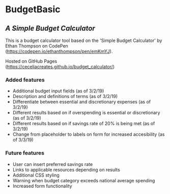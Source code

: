 # BudgetBasic
## *A Simple Budget Calculator*

This is a budget calculator tool based on the 'Simple Budget Calculator' by Ethan Thompson on CodePen (https://codepen.io/ethanthompson/pen/emKmYJ).

Hosted on GitHub Pages (https://ceceliacreates.github.io/budget_calculator/)

### Added features
* Additional budget input fields (as of 3/2/19)
* Description and definitions of terms (as of 3/2/19)
* Differentiate between essential and discretionary expenses (as of 3/2/19)
* Different results based on if overspending is essential or discretionary (as of 3/2/19)
* Different results based on if savings rate of 20% is being met (as of 3/2/19)
* Change from placeholder to labels on form for increased accesibility (as of 3/3/19)

### Future features
* User can insert preferred savings rate
* Links to applicable resources depending on results
* Additional CSS styling
* Warning when budget category exceeds national average spending
* Increased form functionality
